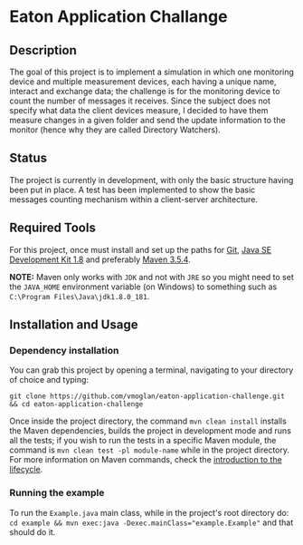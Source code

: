 # Eaton Application Challange

## Description

The goal of this project is to implement a simulation in which one monitoring device and multiple measurement devices, each having a unique name, interact and exchange data; the challenge is for the monitoring device to count the number of messages it receives. Since the subject does not specify what data the client devices measure, I decided to have them measure changes in a given folder and send the update information to the monitor (hence why they are called Directory Watchers).

## Status

The project is currently in development, with only the basic structure having been put in place. A test has been implemented to show the basic messages counting mechanism within a client-server architecture.

## Required Tools

For this project, once must install and set up the paths for [Git](https://git-scm.com/), [Java SE Development Kit 1.8](http://www.oracle.com/technetwork/java/javase/downloads/jdk8-downloads-2133151.html) and preferably [Maven 3.5.4](https://maven.apache.org/).

**NOTE:** Maven only works with `JDK` and not with `JRE` so you might need to set the `JAVA_HOME` environment variable (on Windows) to something such as `C:\Program Files\Java\jdk1.8.0_181`.

## Installation and Usage

### Dependency installation

You can grab this project by opening a terminal, navigating to your directory of choice and typing:

  `git clone https://github.com/vmoglan/eaton-application-challenge.git && cd eaton-application-challenge`
 
Once inside the project directory, the command `mvn clean install` installs the Maven dependencies, builds the project in development mode and runs all the tests; if you wish to run the tests in a specific Maven module, the command is `mvn clean test -pl module-name` while in the project directory. For more information on Maven commands, check the [introduction to the lifecycle](https://maven.apache.org/guides/introduction/introduction-to-the-lifecycle.html).

### Running the example

To run the `Example.java` main class, while in the project's root directory do: `cd example && mvn exec:java -Dexec.mainClass="example.Example"` and that should do it.

